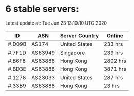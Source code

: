 # 6 stable servers:

Latest update at: Tue Jun 23 13:10:10 UTC 2020

| ID | ASN | Server Country | Online |
| -- | --- | -------------- | ------ |
| #.D09B | AS174 | United States | 233 hrs |
| #.7F1D | AS63949 | Singapore | 239 hrs |
| #.B6F8 | AS63888 | Hong Kong | 2802 hrs |
| #.BD3E | AS63888 | Hong Kong | 3871 hrs |
| #.1278 | AS23033 | United States | 287 hrs |
| #.33B9 | AS63888 | Hong Kong | 23 hrs |

